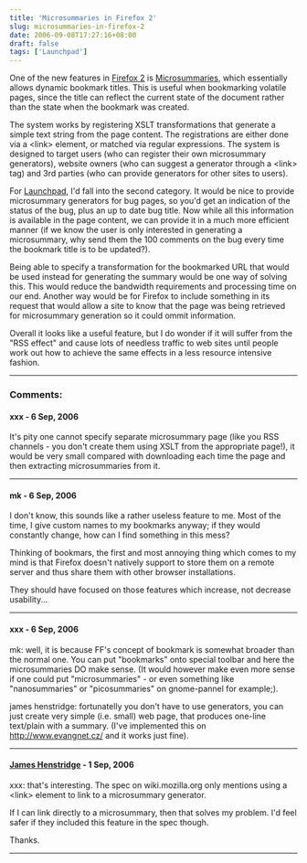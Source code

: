 ```yaml
---
title: 'Microsummaries in Firefox 2'
slug: microsummaries-in-firefox-2
date: 2006-09-08T17:27:16+08:00
draft: false
tags: ['Launchpad']
---
```


One of the new features in [Firefox
2](http://www.mozilla.org/projects/bonecho/) is
[Microsummaries](http://wiki.mozilla.org/Microsummaries), which
essentially allows dynamic bookmark titles. This is useful when
bookmarking volatile pages, since the title can reflect the current
state of the document rather than the state when the bookmark was
created.

The system works by registering XSLT transformations that generate a
simple text string from the page content. The registrations are either
done via a \<link\> element, or matched via regular expressions. The
system is designed to target users (who can register their own
microsummary generators), website owners (who can suggest a generator
through a \<link\> tag) and 3rd parties (who can provide generators for
other sites to users).

For [Launchpad](https://launchpad.net), I\'d fall into the second
category. It would be nice to provide microsummary generators for bug
pages, so you\'d get an indication of the status of the bug, plus an up
to date bug title. Now while all this information is available in the
page content, we can provide it in a much more efficient manner (if we
know the user is only interested in generating a microsummary, why send
them the 100 comments on the bug every time the bookmark title is to be
updated?).

Being able to specify a transformation for the bookmarked URL that would
be used instead for generating the summary would be one way of solving
this. This would reduce the bandwidth requirements and processing time
on our end. Another way would be for Firefox to include something in its
request that would allow a site to know that the page was being
retrieved for microsummary generation so it could ommit information.

Overall it looks like a useful feature, but I do wonder if it will
suffer from the \"RSS effect\" and cause lots of needless traffic to web
sites until people work out how to achieve the same effects in a less
resource intensive fashion.

---
### Comments:
#### xxx - <time datetime="2006-09-09 08:37:38">6 Sep, 2006</time>

It\'s pity one cannot specify separate microsummary page (like you RSS
channels - you don\'t create them using XSLT from the appropriate
page!), it would be very small compared with downloading each time the
page and then extracting microsummaries from it.

---
#### mk - <time datetime="2006-09-09 16:28:00">6 Sep, 2006</time>

I don\'t know, this sounds like a rather useless feature to me. Most of
the time, I give custom names to my bookmarks anyway; if they would
constantly change, how can I find something in this mess?

Thinking of bookmars, the first and most annoying thing which comes to
my mind is that Firefox doesn\'t natively support to store them on a
remote server and thus share them with other browser installations.

They should have focused on those features which increase, not decrease
usability\...

---
#### xxx - <time datetime="2006-09-09 23:35:39">6 Sep, 2006</time>

mk: well, it is because FF\'s concept of bookmark is somewhat broader
than the normal one. You can put \"bookmarks\" onto special toolbar and
here the microsummaries DO make sense. (It would however make even more
sense if one could put \"microsummaries\" - or even something like
\"nanosummaries\" or \"picosummaries\" on gnome-pannel for example;).

james henstridge: fortunatelly you don\'t have to use generators, you
can just create very simple (i.e. small) web page, that produces
one-line text/plain with a summary. (I\'ve implemented this on
<http://www.evangnet.cz/> and it works just fine).

---
#### [James Henstridge](http://blogs.gnome.org/jamesh) - <time datetime="2006-09-11 11:21:04">1 Sep, 2006</time>

xxx: that\'s interesting. The spec on wiki.mozilla.org only mentions
using a \<link\> element to link to a microsummary generator.

If I can link directly to a microsummary, then that solves my problem.
I\'d feel safer if they included this feature in the spec though.

Thanks.

---

